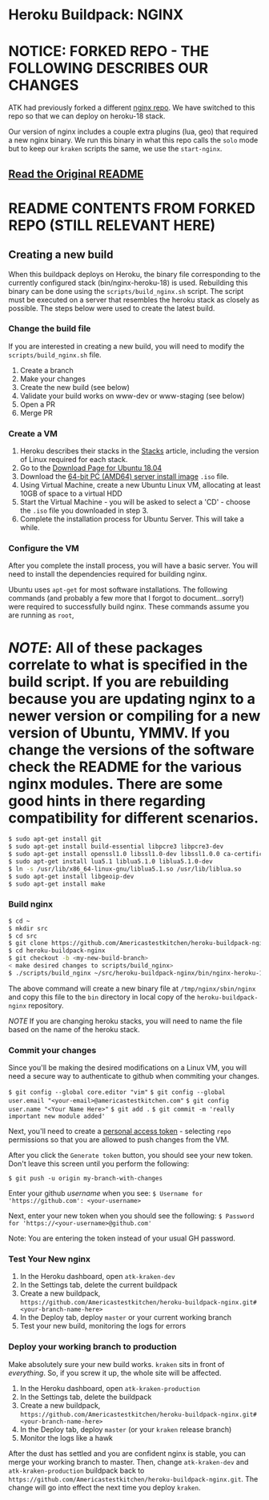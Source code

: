 # Heroku Buildpack: NGINX

# NOTICE: FORKED REPO - THE FOLLOWING DESCRIBES OUR CHANGES

ATK had previously forked a different [nginx repo](https://github.com/Americastestkitchen/heroku-buildpack-nginx). We have switched to this repo so that we can deploy on heroku-18 stack.

Our version of nginx includes a couple extra plugins (lua, geo) that required a new nginx binary. We run this binary in what this repo calls the `solo` mode but to keep our `kraken` scripts the same, we use the `start-nginx`.

## [Read the Original README](https://github.com/Americastestkitchen/heroku-buildpack-nginx)

# README CONTENTS FROM FORKED REPO (STILL RELEVANT HERE)

## Creating a new build

When this buildpack deploys on Heroku, the binary file corresponding to the currently configured stack (bin/nginx-heroku-18) is used. Rebuilding this binary can be done using the `scripts/build_nginx.sh` script. The script must be executed on a server that resembles the heroku stack as closely as possible. The steps below were used to create the latest build.

### Change the build file
If you are interested in creating a new build, you will need to modify the `scripts/build_nginx.sh` file.
1) Create a branch
2) Make your changes
3) Create the new build (see below)
4) Validate your build works on www-dev or www-staging (see below)
5) Open a PR
6) Merge PR

### Create a VM
1) Heroku describes their stacks in the [Stacks](https://devcenter.heroku.com/articles/stack) article, including the version of Linux required for each stack.
2) Go to the [Download Page for Ubuntu 18.04](http://releases.ubuntu.com/14.04/)
3) Download the [64-bit PC (AMD64) server install image](http://releases.ubuntu.com/18.04/) `.iso` file.
4) Using Virtual Machine, create a new Ubuntu Linux VM, allocating at least 10GB of space to a virtual HDD
5) Start the Virtual Machine - you will be asked to select a 'CD' - choose the `.iso` file you downloaded in step 3.
6) Complete the installation process for Ubuntu Server. This will take a while.

### Configure the VM
After you complete the install process, you will have a basic server. You will need to install the dependencies required for building nginx.

Ubuntu uses `apt-get` for most software installations. The following commands (and probably a few more that I forgot to document...sorry!) were required to successfully build nginx. These commands assume you are running as `root`,

# *NOTE*: All of these packages correlate to what is specified in the build script. If you are rebuilding because you are updating nginx to a newer version or compiling for a new version of Ubuntu, YMMV. If you change the versions of the software check the README for the various nginx modules. There are some good hints in there regarding compatibility for different scenarios.

```bash
$ sudo apt-get install git
$ sudo apt-get install build-essential libpcre3 libpcre3-dev
$ sudo apt-get install openssl1.0 libssl1.0-dev libssl1.0.0 ca-certificates
$ sudo apt-get install lua5.1 liblua5.1.0 liblua5.1.0-dev
$ ln -s /usr/lib/x86_64-linux-gnu/liblua5.1.so /usr/lib/liblua.so
$ sudo apt-get install libgeoip-dev
$ sudo apt-get install make
```

### Build nginx
```bash
$ cd ~
$ mkdir src
$ cd src
$ git clone https://github.com/Americastestkitchen/heroku-buildpack-nginx.git
$ cd heroku-buildpack-nginx
$ git checkout -b <my-new-build-branch>
< make desired changes to scripts/build_nginx>
$ ./scripts/build_nginx ~/src/heroku-buildpack-nginx/bin/nginx-heroku-18
```
The above command will create a new binary file at `/tmp/nginx/sbin/nginx` and copy this file to the `bin` directory in local copy of the `heroku-buildpack-nginx` repository.

*NOTE* If you are changing heroku stacks, you will need to name the file based on the name of the heroku stack.

### Commit your changes

Since you'll be making the desired modifications on a Linux VM, you will need a secure way to authenticate to github when commiting your changes.

`$ git config --global core.editor "vim"`
`$ git config --global user.email "<your-email>@americastestkitchen.com"`
`$ git config user.name "<Your Name Here>"`
`$ git add .`
`$ git commit -m 'really important new module added'`

Next, you'll need to create a [personal access token](https://help.github.com/articles/creating-a-personal-access-token-for-the-command-line/) - selecting `repo` permissions so that you are allowed to push changes from the VM.

After you click the `Generate token` button, you should see your new token. Don't leave this screen until you perform the following:

`$ git push -u origin my-branch-with-changes`

Enter your github *username* when you see:
`$ Username for 'https://github.com': <your-username>`

Next, enter your new token when you should see the following:
`$ Password for 'https://<your-username>@github.com'`

Note: You are entering the token instead of your usual GH password.

### Test Your New nginx
1) In the Heroku dashboard, open `atk-kraken-dev`
2) In the Settings tab, delete the current buildpack
3) Create a new buildpack, `https://github.com/Americastestkitchen/heroku-buildpack-nginx.git#<your-branch-name-here>`
4) In the Deploy tab, deploy `master` or your current working branch
5) Test your new build, monitoring the logs for errors

### Deploy your working branch to production
Make absolutely sure your new build works. `kraken` sits in front of *everything*. So, if you screw it up, the whole site will be affected.

1) In the Heroku dashboard, open `atk-kraken-production`
2) In the Settings tab, delete the buildpack
3) Create a new buildpack, `https://github.com/Americastestkitchen/heroku-buildpack-nginx.git#<your-branch-name-here>`
4) In the Deploy tab, deploy `master` (or your `kraken` release branch)
5) Monitor the logs like a hawk

After the dust has settled and you are confident nginx is stable, you can merge your working branch to master. Then, change `atk-kraken-dev` and `atk-kraken-production` buildpack back to `https://github.com/Americastestkitchen/heroku-buildpack-nginx.git`. The change will go into effect the next time you deploy `kraken`.
